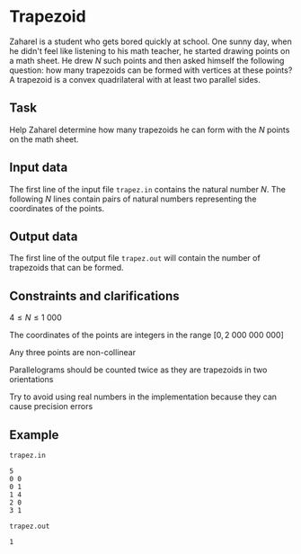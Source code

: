 # Trapezoid

Zaharel is a student who gets bored quickly at school. One sunny day, when he didn't feel like listening to his math teacher, he started drawing points on a math sheet. He drew $N$ such points and then asked himself the following question: how many trapezoids can be formed with vertices at these points? A trapezoid is a convex quadrilateral with at least two parallel sides.

## Task

Help Zaharel determine how many trapezoids he can form with the $N$ points on the math sheet.

## Input data

The first line of the input file `trapez.in` contains the natural number $N$. The following $N$ lines contain pairs of natural numbers representing the coordinates of the points.

## Output data

The first line of the output file `trapez.out` will contain the number of trapezoids that can be formed.

## Constraints and clarifications

$4 \leq N \leq 1\ 000$

The coordinates of the points are integers in the range $[0, 2\ 000\ 000\ 000]$

Any three points are non-collinear

Parallelograms should be counted twice as they are trapezoids in two orientations

Try to avoid using real numbers in the implementation because they can cause precision errors

## Example

`trapez.in`

```
5
0 0
0 1
1 4
2 0
3 1
```

`trapez.out`

```
1
```